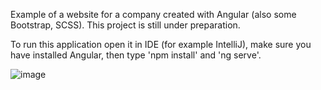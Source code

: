 Example of a website for a company created with Angular (also some Bootstrap, SCSS). This project is still under preparation.

To run this application open it in IDE (for example IntelliJ), make sure you have installed Angular, then type 'npm install' and 'ng serve'. 


![image](https://i.ibb.co/RP56B2X/Screenshot-1.png)
